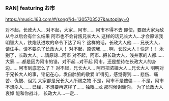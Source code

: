 ### RAN] featuring お市
https://music.163.com/#/song?id=1305703527&autoplay=0

对不起，长政大人… 对不起，大家… 阿市…… 阿市不得不去 即使，要跟大家为敌 从今以后会有什么结果 阿市也不会背叛兄长大人 这样的话兄长大人…才会原谅我 明智大人，铁炮队进攻的命令下达了吗？ 这样的话，长政大人他…… 兄长大人，请住手，请不要杀了长政大人！ 对不起，原谅我…… 啊，长政大人！快逃！！ 永别了，长政大人。…请原谅…阿市 对不起，阿市…把长政大人，浅井家的人都…… 大家……都是因为阿市的错，对不起…对不起 阿市，还是想待在长政大人的身边…… 阿市到底怎么了？ 对不起，兄长大人… 阿市把浓姫大人…兄长大人 明明对于兄长大人的事，铭记在心，发自肺腑的敬爱 听得见，感觉得到…… 悲伤、痛苦、仇恨、诅咒 大家都是兄长大人所赐之物 不是，阿市不是傀儡…… 不是，阿市不想杀人…… 已经，不想要再这样了…… 独眼…龙 那时候谢谢你， 为了长政大人哀悼 能和你战斗， 长政大人…一定…
